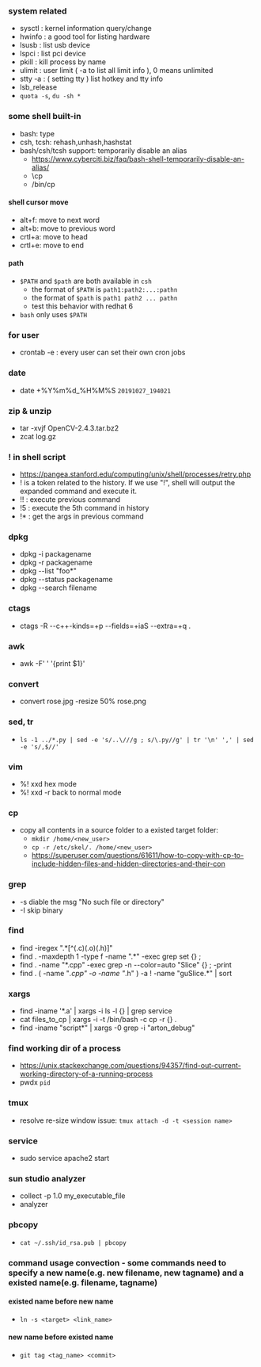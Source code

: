 ### system related
* sysctl : kernel information query/change
* hwinfo : a good tool for listing hardware
* lsusb : list usb device
* lspci : list pci device
* pkill : kill process by name
* ulimit : user limit ( -a to list all limit info ), 0 means unlimited
* stty -a : ( setting tty ) list hotkey and tty info
* lsb_release
* `quota -s`, `du -sh *`

### some shell built-in
* bash: type
* csh, tcsh: rehash,unhash,hashstat
* bash/csh/tcsh support: temporarily disable an alias
   -  https://www.cyberciti.biz/faq/bash-shell-temporarily-disable-an-alias/
   -  \cp
   -  /bin/cp

#### shell cursor move
*  alt+f: move to next word
*  alt+b: move to previous word
*  crtl+a: move to head
*  crtl+e: move to end

#### path
*  `$PATH` and `$path` are both available in `csh`
   -  the format of `$PATH` is `path1:path2:...:pathn` 
   -  the format of `$path` is `path1 path2 ... pathn` 
   -  test this behavior with redhat 6
*  `bash` only uses `$PATH`

### for user
* crontab -e : every user can set their own cron jobs

### date
* date +%Y%m%d_%H%M%S `20191027_194021`

### zip & unzip
* tar -xvjf OpenCV-2.4.3.tar.bz2
* zcat log.gz

### ! in shell script
* <https://pangea.stanford.edu/computing/unix/shell/processes/retry.php>
* ! is a token related to the history. If we use "!", shell will output the expanded command and execute it. 
* !! : execute previous command
* !5 : execute the 5th command in history
* !* : get the args in previous command

### dpkg
* dpkg -i packagename
* dpkg -r packagename
* dpkg --list "foo*"
* dpkg --status packagename
* dpkg --search filename

### ctags
* ctags -R --c++-kinds=+p --fields=+iaS --extra=+q .

### awk
* awk -F' ' '{print $1}'

### convert
* convert rose.jpg -resize 50% rose.png

### sed, tr
* `ls -1 ../*.py | sed -e 's/..\///g ; s/\.py//g' | tr '\n' ',' | sed -e 's/,$//'`

### vim
* %! xxd      hex mode
* %! xxd -r   back to normal mode

### cp
* copy all contents in a source folder to a existed target folder:
    - `mkdir /home/<new_user>`
    - `cp -r /etc/skel/. /home/<new_user>`
    - <https://superuser.com/questions/61611/how-to-copy-with-cp-to-include-hidden-files-and-hidden-directories-and-their-con>

### grep
* -s diable the msg "No such file or directory"
* -I skip binary

### find
* find -iregex ".*[^(\.c)(\.o)(\.h)]"
* find . -maxdepth 1 -type f -name ".*" -exec grep set {} \;
* find . -name "*.cpp" -exec grep -n --color=auto "Slice" {} \; -print
* find . \( -name "*.cpp" -o -name "*.h" \) -a ! -name "guSlice.*" | sort

### xargs
* find -iname '*.a' | xargs -i ls -l {}  | grep service
* cat files_to_cp | xargs -i -t /bin/bash -c cp -r {} .
* find -iname "script*" | xargs -0 grep -i "arton_debug"

### find working dir of a process
* https://unix.stackexchange.com/questions/94357/find-out-current-working-directory-of-a-running-process
* pwdx `pid`

### tmux
* resolve re-size window issue: `tmux attach -d -t <session name>`

### service
* sudo service apache2 start

### sun studio analyzer
* collect -p 1.0 my_executable_file
* analyzer

### pbcopy
* `cat ~/.ssh/id_rsa.pub | pbcopy`

### command usage convection - some commands need to specify a new name(e.g. new filename, new tagname) and a existed name(e.g. filename, tagname)

####  existed name before new name
* `ln -s <target> <link_name>`

####  new name before existed name
* `git tag <tag_name> <commit>`
